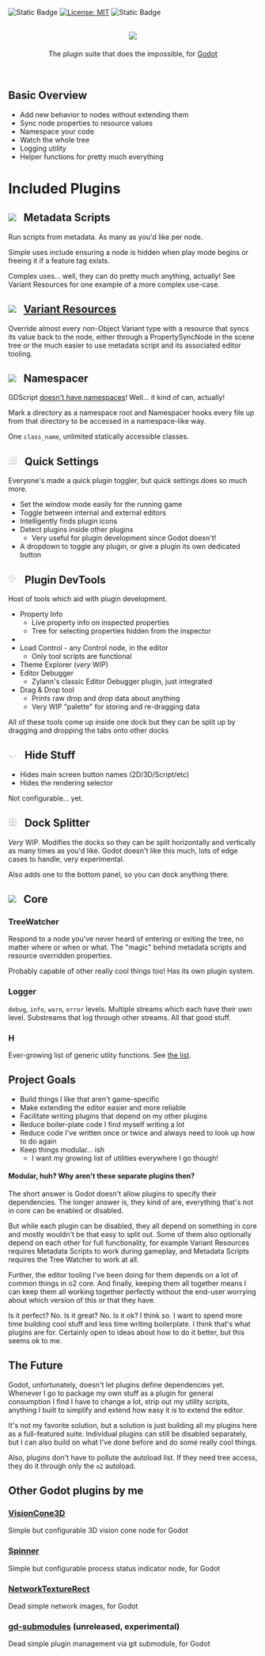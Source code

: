 ![Static Badge](https://img.shields.io/badge/Godot-4.5-blue)
 [![License: MIT](https://img.shields.io/badge/License-MIT-yellow.svg)](https://opensource.org/licenses/MIT)
 ![Static Badge](https://img.shields.io/badge/Tool-Addon-Green)


<div align="center">
	<br/>
	<img src="https://raw.githubusercontent.com/Tattomoosa/o2/refs/heads/main/addons/o%E2%82%82/assets/icons/o2.svg" width="100"/>
	<br/>
	<br/>
		The plugin suite that does the impossible, for <a href="https://godotengine.org/">Godot</a>
	<br/>
	<br/>
	<br/>
</div>

## Basic Overview

* Add new behavior to nodes without extending them
* Sync node properties to resource values
* Namespace your code
* Watch the whole tree
* Logging utility
* Helper functions for pretty much everything

# Included Plugins

## <img src="https://raw.githubusercontent.com/Tattomoosa/o2/refs/heads/main/addons/o%E2%82%82/addons/metadata_scripts/assets/icons/MetadataScript.svg" width="18"/>&nbsp;&nbsp; Metadata Scripts

Run scripts from metadata. As many as you'd like per node.

Simple uses include ensuring a node is hidden when play mode begins or freeing it if a feature tag exists.

Complex uses... well, they can do pretty much anything, actually! See Variant Resources for one
example of a more complex use-case.

## <img src="https://raw.githubusercontent.com/Tattomoosa/o2/refs/heads/main/addons/o%E2%82%82/addons/variant_resources/assets/icons/Variant.svg" width="18"/>&nbsp;&nbsp; [Variant Resources](addons/o%E2%82%82/addons/variant_resources/README.md)

Override almost every non-Object Variant type with a resource that syncs its value back to the node, either through a PropertySyncNode in the scene tree or the much easier to use metadata script and its associated editor tooling.

## <img src="https://raw.githubusercontent.com/Tattomoosa/o2/refs/heads/main/addons/o%E2%82%82/addons/namespacer/icon/Namespacer.svg" width="18"/>&nbsp;&nbsp; Namespacer

GDScript [doesn't have namespaces](https://github.com/godotengine/godot-proposals/issues/1566)! Well... it kind of can, actually!

Mark a directory as a namespace root and Namespacer hooks every file up from that directory to be accessed in a namespace-like way.

One `class_name`, unlimited statically accessible classes.

## <img src="https://raw.githubusercontent.com/Tattomoosa/o2/refs/heads/main/addons/quick_settings/assets/icons/ProjectList.svg" width="18"/>&nbsp;&nbsp; Quick Settings

Everyone's made a quick plugin toggler, but quick settings does so much more.

* Set the window mode easily for the running game
* Toggle between internal and external editors
* Intelligently finds plugin icons
* Detect plugins inside other plugins
	* Very useful for plugin development since Godot doesn't!
* A dropdown to toggle any plugin, or give a plugin its own dedicated button

## <img src="https://raw.githubusercontent.com/Tattomoosa/o2/refs/heads/main/addons/plugin_devtools/assets/icons/PluginDevTools.svg" width="18"/>&nbsp;&nbsp; Plugin DevTools

Host of tools which aid with plugin development.

* Property Info 
	* Live property info on inspected properties
	* Tree for selecting properties hidden from the inspector
* 
* Load Control - any Control node, in the editor
	* Only tool scripts are functional
* Theme Explorer (*very* WIP)
* Editor Debugger
	* Zylann's classic Editor Debugger plugin, just integrated
* Drag & Drop tool
	* Prints raw drop and drop data about anything
	* Very WIP "palette" for storing and re-dragging data

All of these tools come up inside one dock but they can be split up by dragging and dropping the tabs onto other docks

## <img src="https://raw.githubusercontent.com/godotengine/godot/refs/heads/master/editor/icons/GuiVisibilityHidden.svg" width="18"/>&nbsp;&nbsp; Hide Stuff

* Hides main screen button names (2D/3D/Script/etc)
* Hides the rendering selector

Not configurable... yet.

## <img src="https://raw.githubusercontent.com/Tattomoosa/o2/refs/heads/main/addons/dock_splitter/assets/icon/DockSplitter.svg" width="18"/>&nbsp;&nbsp; Dock Splitter

*Very* WIP. Modifies the docks so they can be split
horizontally and vertically as many times as you'd like. Godot doesn't like this much, lots of edge cases to handle, very experimental.

Also adds one to the bottom panel, so you can dock anything there.

## <img src="https://raw.githubusercontent.com/Tattomoosa/o2/refs/heads/main/addons/o%E2%82%82/assets/icons/o2.svg" width="18"/>&nbsp;&nbsp; Core

### TreeWatcher

Respond to a node you've never heard of entering or exiting the tree, no matter where or when or what. The "magic" behind metadata scripts and resource overridden properties.

Probably capable of other really cool things too! Has its own plugin system.

### Logger

`debug`, `info`, `warn`, `error` levels. Multiple streams which each have their own level. Substreams that log through other streams. All that good stuff.

### H

Ever-growing list of generic utlity functions. See [the list](addons/o%E2%82%82/src/H).

## Project Goals

* Build things I like that aren't game-specific
* Make extending the editor easier and more reliable
* Facilitate writing plugins that depend on my other plugins
* Reduce boiler-plate code I find myself writing a lot
* Reduce code I've written once or twice and always need to look up how to do again
* Keep things modular... ish
	* I want my growing list of utilities everywhere I go though!

#### Modular, huh? Why aren't these separate plugins then?

The short answer is Godot doesn't allow plugins to specify their dependencies. The longer answer is, they kind of are, everything that's not in core can be enabled or disabled.

But while each plugin can be disabled, they all depend on something in
core and mostly wouldn't be that easy to split out. Some of them also
optionally depend on each other for full functionality, for example
Variant Resources requires Metadata Scripts to work during gameplay,
and Metadata Scripts requires the Tree Watcher to work at all.

Further, the editor tooling I've been doing for them depends on a lot of common things in o2 core. And finally, keeping them all together means I can keep them all working together perfectly without the end-user worrying about which version of this or that they have.

Is it perfect? No. Is it great? No. Is it ok? I think so. I want to spend more time building cool stuff and less time writing boilerplate. I think that's what plugins are for. Certainly open to ideas about how to do it better, but this seems ok to me.

## The Future

Godot, unfortunately, doesn't let plugins define dependencies yet.
Whenever I go to package my own stuff as a plugin for general
consumption I find I have to change a lot, strip out my utility
scripts, anything I built to simplify and extend how easy it
is to extend the editor.

It's not my favorite solution, but a solution is just building
all my plugins here as a full-featured suite. Individual
plugins can still be disabled separately, but I can also
build on what I've done before and do some really cool things.

Also, plugins don't have to pollute the autoload list. If they need tree access, they do it through only the `o2` autoload.

## Other Godot plugins by me

### [VisionCone3D](https://github.com/Tattomoosa/VisionCone3D)

Simple but configurable 3D vision cone node for Godot

### [Spinner](https://github.com/Tattomoosa/Spinner)

Simple but configurable process status indicator node, for Godot

### [NetworkTextureRect](https://github.com/Tattomoosa/NetworkTextureRect)

Dead simple network images, for Godot

### [gd-submodules](https://github.com/Tattomoosa/gd-submodules) (unreleased, experimental)

Dead simple plugin management via git submodule, for Godot